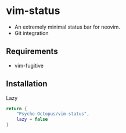 # vim-status

* An extremely minimal status bar for neovim.
* Git integration

## Requirements
* vim-fugitive

## Installation
Lazy
```lua
return {
    "Psycho-Octopus/vim-status",
    lazy = false
}
```
